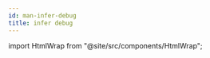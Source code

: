 ```yaml
---
id: man-infer-debug
title: infer debug
---
```


import HtmlWrap from "@site/src/components/HtmlWrap";

<HtmlWrap url="/man/1.0.0/infer-debug.1.html" />

